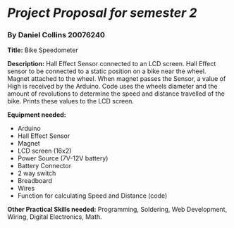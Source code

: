 # **_Project Proposal for semester 2_**
### By Daniel Collins 20076240
**Title:** Bike Speedometer

**Description:** Hall Effect Sensor connected to an LCD screen. Hall Effect sensor to be connected to a static position on a bike near the wheel. Magnet attached to the wheel. When magnet passes the Sensor, a value of High is received by the Arduino. Code uses the wheels diameter and the amount of revolutions to determine the speed and distance travelled of the bike. Prints these values to the LCD screen.

**Equipment needed:**
* Arduino
* Hall Effect Sensor
* Magnet
* LCD screen (16x2)
* Power Source (7V-12V battery)
* Battery Connector
* 2 way switch
* Breadboard
* Wires
* Function for calculating Speed and Distance (code)

**Other Practical Skills needed:** Programming, Soldering, Web Development, Wiring, Digital Electronics, Math.
